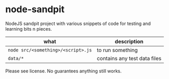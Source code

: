node-sandpit
============

NodeJS sandpit project with various snippets of code for testing and learning bits n pieces.

what | description
-----|------------
`node src/<something>/<script>.js` | to run something
`data/*` | contains any test data files

Please see license.  No guarantees anything still works.
